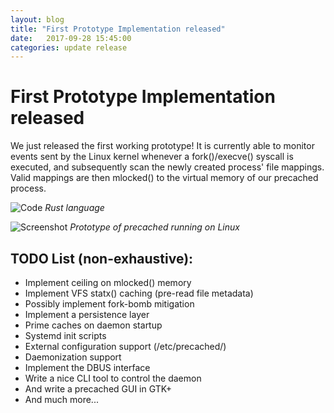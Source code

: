 ```yaml
---
layout: blog
title: "First Prototype Implementation released"
date:   2017-09-28 15:45:00
categories: update release
---
```


# First Prototype Implementation released

We just released the first working prototype!
It is currently able to monitor events sent by the Linux kernel whenever a
fork()/execve() syscall is executed, and subsequently scan the newly created
process' file mappings. Valid mappings are then mlocked() to the virtual
memory of our precached process.

![Code](/precached/images/code.png)
*Rust language*

![Screenshot](/precached/images/screenshot.png)
*Prototype of precached running on Linux*

## TODO List (non-exhaustive):

* Implement ceiling on mlocked() memory
* Implement VFS statx() caching (pre-read file metadata)
* Possibly implement fork-bomb mitigation
* Implement a persistence layer
* Prime caches on daemon startup
* Systemd init scripts
* External configuration support (/etc/precached/)
* Daemonization support
* Implement the DBUS interface
* Write a nice CLI tool to control the daemon
* And write a precached GUI in GTK+
* And much more...
